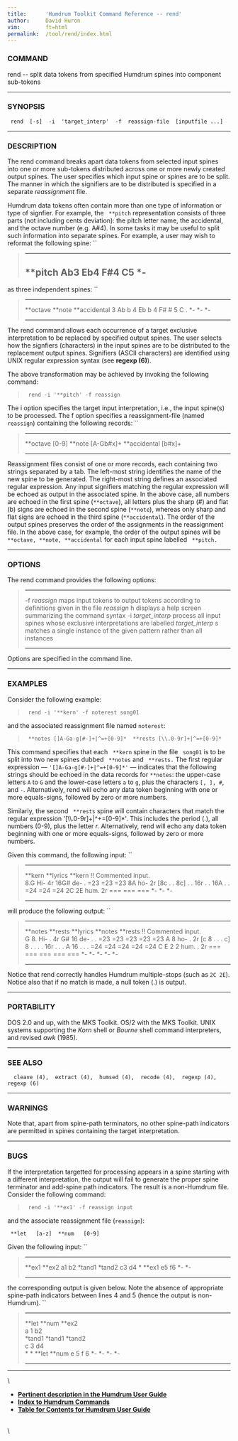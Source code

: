 ```yaml
---
title:		'Humdrum Toolkit Command Reference -- rend'
author:		David Huron
vim:		ft=html
permalink:	/tool/rend/index.html
---
```


### COMMAND

<span class="tool">rend</span> -- split data tokens from specified Humdrum spines into
component sub-tokens

------------------------------------------------------------------------

### SYNOPSIS

` rend  [-s]  -i  'target_interp'  -f  reassign-file  [inputfile ...]`

------------------------------------------------------------------------

### DESCRIPTION

The <span class="tool">rend</span> command breaks apart data tokens from selected input spines
into one or more sub-tokens distributed across one or more newly created
output spines. The user specifies which input spine or spines are to be
split. The manner in which the signifiers are to be distributed is
specified in a separate *reassignment* file.

Humdrum data tokens often contain more than one type of information or
type of signfier. For example, the ` **pitch` representation consists of
three parts (not including cents deviation): the pitch letter name, the
accidental, and the octave number (e.g. A\#4). In some tasks it may be
useful to split such information into separate spines. For example, a
user may wish to reformat the following spine: ``

>   -----------
>   \*\*pitch
>   Ab3
>   Eb4
>   F\#4
>   C5
>   \*-
>   -----------
>
as three independent spines: ``

>   ------------ ---------- ----------------
>   \*\*octave   \*\*note   \*\*accidental
>   3            Ab         b
>   4            Eb         b
>   4            F\#        \#
>   5            C          .
>   \*-          \*-        \*-
>   ------------ ---------- ----------------
>
The <span class="tool">rend</span> command allows each occurrence of a target exclusive
interpretation to be replaced by specified output spines. The user
selects how the signfiers (characters) in the input spines are to be
distributed to the replacement output spines. Signifiers (ASCII
characters) are identified using UNIX regular expression syntax (see
**regexp (6)**).

The above transformation may be achieved by invoking the following
command:

> ` rend -i '**pitch' -f reassign`

The <span class="option">i</span> option specifies the target input interpretation, i.e., the
input spine(s) to be processed. The <span class="option">f</span> option specifies a
reassignment-file (named `reassign`) containing the following records:
``

>   ---------------- --------------
>   \*\*octave       \[0-9\]
>   \*\*note         \[A-Gb\#x\]+
>   \*\*accidental   \[b\#x\]+
>   ---------------- --------------
>
Reassignment files consist of one or more records, each containing two
strings separated by a tab. The left-most string identifies the name of
the new spine to be generated. The right-most string defines an
associated regular expression. Any input signifiers matching the regular
expression will be echoed as output in the associated spine. In the
above case, all numbers are echoed in the first spine (`**octave`), all
letters plus the sharp (\#) and flat (b) signs are echoed in the second
spine (`**note`), whereas only sharp and flat signs are echoed in the
third spine (`**accidental`). The order of the output spines preserves
the order of the assignments in the reassignment file. In the above
case, for example, the order of the output spines will be
` **octave, **note, **accidental` for each input spine labelled
` **pitch.`

------------------------------------------------------------------------

### OPTIONS

The <span class="tool">rend</span> command provides the following options:

>   --------------------- --------------------------------------------------------------------------
>   -f *reassign*         maps input tokens to output tokens according to definitions given in the
>                         file *reassign*
>   <span class="option">h</span>                displays a help screen summarizing the command syntax
>   -i *target\_interp*   process all input spines whose exclusive interpretations are labelled
>                         *target\_interp*
>   <span class="option">s</span>                matches a single instance of the given pattern rather than all instances
>   --------------------- --------------------------------------------------------------------------
>
Options are specified in the command line.

------------------------------------------------------------------------

### EXAMPLES

Consider the following example:

> ` rend -i '**kern' -f noterest song01`

and the associated reassignment file named `noterest`:

> ` **notes []A-Ga-g[#-]+|^=+[0-9]*  **rests [\\.0-9r]+|^=+[0-9]*`

This command specifies that each ` **kern` spine in the file ` song01`
is to be split into two new spines dubbed ` **notes` and ` **rests.` The
first regular expression &mdash; `'[]A-Ga-g[#-]+|^=+[0-9]*'` &mdash; indicates
that the following strings should be echoed in the data records for
`**notes`: the upper-case letters `A` to `G` and the lower-case letters
`a` to `g`, plus the characters `[, ], #`, and `-`. Alternatively,
<span class="tool">rend</span> will echo any data token beginning with one or more
equals-signs, followed by zero or more numbers.

Similarly, the second ` **rests` spine will contain characters that
match the regular expression \'\[\\\\.0-9r\]+\|\^+=\[0-9\]\*\'. This
includes the period (.), all numbers (0-9), plus the letter *r.*
Alternatively, <span class="tool">rend</span> will echo any data token beginning with one or
more equals-signs, followed by zero or more numbers.

Given this command, the following input: ``

>   --------------------- ------------ ----------
>   \*\*kern              \*\*lyrics   \*\*kern
>   !! Commented input.                
>   8.G                   Hi-          4r
>   16G\#                 de-          .
>   =23                   =23          =23
>   8A                    ho-          2r
>   \[8c                  .            .
>   8c\]                  .            .
>   16r                   .            .
>   16A                   .            .
>   =24                   =24          =24
>   2C 2E                 hum.         2r
>   ===                   ===          ===
>   \*-                   \*-          \*-
>   --------------------- ------------ ----------
>
will produce the following output: ``

>   --------------------- ----------- ------------ ----------- -----------
>   \*\*notes             \*\*rests   \*\*lyrics   \*\*notes   \*\*rests
>   !! Commented input.                                        
>   G                     8.          Hi-          .           4r
>   G\#                   16          de-          .           .
>   =23                   =23         =23          =23         =23
>   A                     8           ho-          .           2r
>   \[c                   8           .            .           .
>   c\]                   8           .            .           .
>   .                     16r         .            .           .
>   A                     16          .            .           .
>   =24                   =24         =24          =24         =24
>   C E                   2 2         hum.         .           2r
>   ===                   ===         ===          ===         ===
>   \*-                   \*-         \*-          \*-         \*-
>   --------------------- ----------- ------------ ----------- -----------
>
Notice that <span class="tool">rend</span> correctly handles Humdrum multiple-stops (such as
`2C 2E`). Notice also that if no match is made, a null token (.) is
output.

------------------------------------------------------------------------

### PORTABILITY

DOS 2.0 and up, with the MKS Toolkit. OS/2 with the MKS Toolkit. UNIX
systems supporting the *Korn* shell or *Bourne* shell command
interpreters, and revised *awk* (1985).

------------------------------------------------------------------------

### SEE ALSO

`  cleave (4),  extract (4),  humsed (4),  recode (4),  regexp (4), regexp (6)`

------------------------------------------------------------------------

### WARNINGS

Note that, apart from spine-path terminators, no other spine-path
indicators are permitted in spines containing the target interpretation.

------------------------------------------------------------------------

### BUGS

If the interpretation targetted for processing appears in a spine
starting with a different interpretation, the output will fail to
generate the proper spine terminator and add-spine path indicators. The
result is a non-Humdrum file. Consider the following command:

> ` rend -i '**ex1' -f reassign input`

and the associate reassignment file (`reassign`):

` **let   [a-z]  **num   [0-9]`

Given the following input: ``

>   --------- ---------
>   \*\*ex1   \*\*ex2
>   a1        b2
>   \*tand1   \*tand2
>   c3        d4
>   \*        \*\*ex1
>   e5        f6
>   \*-       \*-
>   --------- ---------
>
the corresponding output is given below. Note the absence of appropriate
spine-path indicators between lines 4 and 5 (hence the output is
non-Humdrum). ``

>   --------- --------- --------- ---------
>   \*\*let   \*\*num   \*\*ex2   
>   a         1         b2        
>   \*tand1   \*tand1   \*tand2   
>   c         3         d4        
>   \*        \*        \*\*let   \*\*num
>   e         5         f         6
>   \*-       \*-       \*-       \*-
>   --------- --------- --------- ---------
>
------------------------------------------------------------------------

\

-   [**Pertinent description in the Humdrum User
    Guide**](../guide26.html#The_rend_Command)
-   [**Index to Humdrum Commands**](../commands.toc.html)
-   [**Table for Contents for Humdrum User Guide**](../guide.toc.html)

\
\
